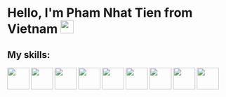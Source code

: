 <h1>Hello, I'm Pham Nhat Tien from Vietnam <img width="30px" src="https://bestanimations.com/media/vietnam/1934513302vietnam-flag-gif.gif"/></h1>
<h2>My skills:</h2>
<p>
<img width="50px" src="https://cdn-icons-png.flaticon.com/512/919/919827.png" />
<img width="50px" src="https://cdn-icons-png.flaticon.com/512/919/919826.png" />
<img width="50px" src="https://cdn-icons-png.flaticon.com/512/919/919828.png" />
<img width="50px" src="https://cdn-icons-png.flaticon.com/512/919/919831.png" />
<img width="50px" src="https://cdn-icons-png.flaticon.com/512/919/919851.png" />
<img width="50px" src="https://cdn-icons-png.flaticon.com/512/919/919825.png" />
<img width="50px" src="http://emmet.io/i/logo-large.png" />
<img width="50px" src="https://cdn-images-1.medium.com/max/1200/1*5-aoK8IBmXve5whBQM90GA.png" />
<img width="50px" src="https://cdn-icons-png.flaticon.com/512/919/919847.png" />
</p>
